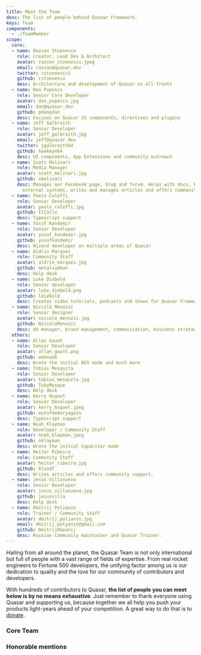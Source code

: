 ```yaml
---
title: Meet the Team
desc: The list of people behind Quasar Framework.
keys: Team
components:
  - ./TeamMember
scope:
  core:
  - name: Razvan Stoenescu
    role: Creator, Lead Dev & Architect
    avatar: razvan_stoenescu.jpeg
    email: razvan@quasar.dev
    twitter: rstoenescu1
    github: rstoenescu
    desc: Architecture and development of Quasar on all fronts
  - name: Dan Popescu
    role: Senior Core Developer
    avatar: dan_popescu.jpg
    email: dan@quasar.dev
    github: pdanpdan
    desc: Focuses on Quasar UI components, directives and plugins
  - name: Jeff Galbraith
    role: Senior Developer
    avatar: jeff_galbraith.jpg
    email: jeff@quasar.dev
    twitter: jgalbraith64
    github: hawkeye64
    desc: UI components, App Extensions and community outreach
  - name: Scott Molinari
    role: Media Manager
    avatar: scott_molinari.jpg
    github: smolinari
    desc: Manages our Facebook page, blog and forum. Helps with docs, bug reports,
      external systems, writes and manages articles and offers community support.
  - name: Paolo Caleffi
    role: Senior Developer
    avatar: paolo_caleffi.jpg
    github: IlCallo
    desc: Typescript support
  - name: Yusuf Kandemir
    role: Senior Developer
    avatar: yusuf_kandemir.jpg
    github: yusufkandemir
    desc: Wizard developer on multiple areas of Quasar
  - name: Aldrin Marquez
    role: Community Staff
    avatar: aldrin_marquez.jpg
    github: metalsadman
    desc: Help desk
  - name: Luke Diebold
    role: Senior developer
    avatar: luke_diebold.png
    github: ldiebold
    desc: Creates video tutorials, podcasts and shows for Quasar Framework.
  - name: Niccolò Menozzi
    role: Senior designer
    avatar: niccolo_menozzi.jpg
    github: NiccoloMenozzi
    desc: UX manager, brand management, communication, business strategy.
  others:
  - name: Allan Gaunt
    role: Senior Developer
    avatar: allan_gaunt.png
    github: webnoob
    desc: Wrote the initial BEX mode and much more
  - name: Tobias Mesquita
    role: Senior Developer
    avatar: tobias_mesquita.jpg
    github: TobyMosque
    desc: Help desk
  - name: Kerry Huguet
    role: Senior Developer
    avatar: kerry_huguet.jpeg
    github: outofmemoryagain
    desc: Typescript support
  - name: Noah Klayman
    role: Developer / Community Staff
    avatar: noah_klayman.jpeg
    github: nklayman
    desc: Wrote the initial Capacitor mode
  - name: Heitor Ribeiro
    role: Community Staff
    avatar: heitor_ribeiro.jpg
    github: bloodf
    desc: Writes articles and offers community support.
  - name: Jesús Villanueva
    role: Senior Developer
    avatar: jesus_villanueva.jpg
    github: jesusvilla
    desc: Help desk
  - name: Dmitrij Polianin
    role: Trainer / Community Staff
    avatar: dmitrij_polianin.jpg
    email: dmitrij.polyanin@gmail.com
    github: DmitrijOkeanij
    desc: Russian Community maintainer and Quasar Trainer.
---
```


Hailing from all around the planet, the Quasar Team is not only international but full of people with a vast range of fields of expertise. From real rocket engineers to Fortune 500 developers, the unifying factor among us is our dedication to quality and the love for our community of contributors and developers.

With hundreds of contributors to Quasar, **the list of people you can meet below is by no means exhaustive**. Just remember to thank everyone using Quasar and supporting us, because together we all help you push your products light-years ahead of your competition. A great way to do that is to [donate](https://donate.quasar.dev).

### Core Team

<div class="row items-stretch q-gutter-sm">
  <team-member
    v-for="m in scope.core"
    :key="m.name"
    :name="m.name"
    :role="m.role"
    :avatar="m.avatar"
    :email="m.email"
    :twitter="m.twitter"
    :github="m.github"
    :desc="m.desc"
  />
</div>

### Honorable mentions

<div class="row items-stretch q-gutter-sm">
  <team-member
    v-for="m in scope.others"
    :key="m.name"
    :name="m.name"
    :role="m.role"
    :avatar="m.avatar"
    :email="m.email"
    :twitter="m.twitter"
    :github="m.github"
    :desc="m.desc"
  />
</div>
